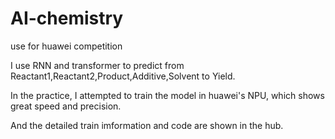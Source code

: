 # AI-chemistry

use for huawei competition

I use RNN and transformer to predict from Reactant1,Reactant2,Product,Additive,Solvent to Yield.

In the practice, I attempted to train the model in huawei's NPU, which shows great speed and precision. 

And the detailed train imformation and code are shown in the hub.
